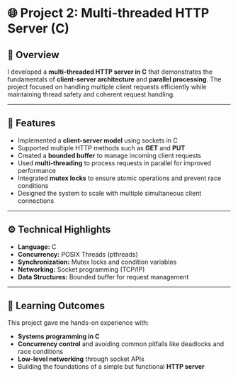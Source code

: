 # 🌐 Project 2: Multi-threaded HTTP Server (C)

## 📖 Overview
I developed a **multi-threaded HTTP server in C** that demonstrates the fundamentals of **client-server architecture** and **parallel processing**. The project focused on handling multiple client requests efficiently while maintaining thread safety and coherent request handling.

---

## 🚀 Features
- Implemented a **client-server model** using sockets in C  
- Supported multiple HTTP methods such as **GET** and **PUT**  
- Created a **bounded buffer** to manage incoming client requests  
- Used **multi-threading** to process requests in parallel for improved performance  
- Integrated **mutex locks** to ensure atomic operations and prevent race conditions  
- Designed the system to scale with multiple simultaneous client connections  

---

## ⚙️ Technical Highlights
- **Language:** C  
- **Concurrency:** POSIX Threads (pthreads)  
- **Synchronization:** Mutex locks and condition variables  
- **Networking:** Socket programming (TCP/IP)  
- **Data Structures:** Bounded buffer for request management  

---

## 🧩 Learning Outcomes
This project gave me hands-on experience with:
- **Systems programming in C**  
- **Concurrency control** and avoiding common pitfalls like deadlocks and race conditions  
- **Low-level networking** through socket APIs  
- Building the foundations of a simple but functional **HTTP server**  


